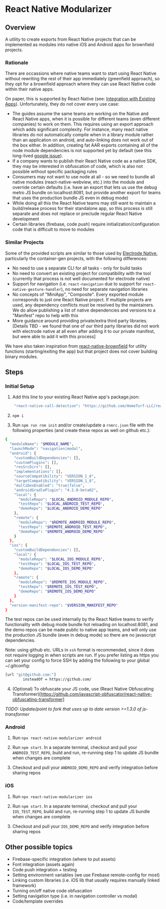 # React Native Modularizer

## Overview

A utility to create exports from React Native projects that can be implemented as modules into native iOS and Android apps for brownfield projects.

### Rationale

There are occassions where native teams want to start using React Native without rewriting the rest of their app immediately (greenfield approach), so they opt for a brownfield approach where they can use React Native code within their native apps.

On paper, this is supported by React Native (see: [Integration with Existing Apps](https://reactnative.dev/docs/integration-with-existing-apps)). Unfortunately, they do not cover every use case:

- The guides assume the same teams are working on the Native and React Native apps, when it is possible for different teams (even different companies) to work on them. This requires using an export approach which adds significant complexity. For instance, many react native libraries do not automatically compile when in a library module rather than an application on android, and auto-linking does not work out of the box either. In addition, creating fat AAR exports containing all of the node module dependencies is not supported yet by default (see this long-lived [google issue](https://issuetracker.google.com/issues/62121508)).
- If a company wants to publish their React Native code as a native SDK, they may be interested in obfuscation of code, which is also not possible without specific packaging rules
- Consumers may not want to use node at all - so we need to bundle all native modules (react-native-webview, etc.) into the module and override certain defaults (i.e. have an export that lets us use the debug metro JS bundle on localhost:8081, but provide another export for teams that uses the production bundle JS even in debug mode)
- While doing all this the React Native teams may still want to maintain a build/release process for their standalone app, so this process is still separate and does not replace or preclude regular React Native development
- Certain libraries (firebase, code push) require initialization/configuration code that is difficult to move to modules

### Similar Projects

Some of the provided scripts are similar to those used by [Electrode Native](https://native.electrode.io/), particularly the container-gen projects, with the following differences:

- No need to use a separate CLI for all tasks - only for build tasks
- No need to convert an existing project for compatibility with the tool (currently that process is not well documented for electrode native)
- Support for navigation (i.e. `react-navigation` due to support for `react-native-gesture-handler`), no need for separate navigation libraries
- No concepts of "MiniApp", "Composite". Every exported module corresponds to just one React Native project. If multiple projects are used, any dependency conflicts must be resolved by the maintainers. We do allow publishing a list of native dependencies and versions to a "Manifest" repo to help with this
- More guidance around providing private/extra third party libraries. [Details TBD - we found that one of our third party libraries did not work with electrode native at all even after adding it to our private manifest, but were able to add it with this process]

We have also taken inspiration from [react-native-brownfield](https://github.com/callstack/react-native-brownfield) for utility functions (starting/exiting the app) but that project does not cover building binary modules.

## Steps

### Initial Setup

1. Add this line to your existing React Native app's package.json:
```.sh
    "react-native-call-detection": "https://github.com/HomeTurf-LLC/react-native-modularizer.git",
```

2. `npm i`

3. Run `npm run rnm init` and/or create/update a `rnmrc.json` file with the following properties (and create these repos as well on github etc.):

```.sh
{
  "moduleName": "$MODULE_NAME",
  "launchMode": "navigation|modal",
  "android": {
    "customBuildDependencies": [],
    "customPlugins": [],
    "resSrcDirs": [],
    "implementations": [],
    "sourceCompatibility": "VERSION_1_8",
    "targetCompatibility": "VERSION_1_8",
    "multiDexEnabled": "true|false",
    "androidGradlePlugin": "4.2.0-beta02",
    "local": {
      "moduleRepo": "$LOCAL_ANDROID_MODULE_REPO",
      "testRepo": "$LOCAL_ANDROID_TEST_REPO",
      "demoRepo": "$LOCAL_ANDROID_DEMO_REPO"
    },
    "remote": {
      "moduleRepo": "$REMOTE_ANDROID_MODULE_REPO",
      "testRepo": "$REMOTE_ANDROID_TEST_REPO",
      "demoRepo": "$REMOTE_ANDROID_DEMO_REPO"
    }
  },
  "ios": {
    "customBuildDependencies": [],
    "local": {
      "moduleRepo": "$LOCAL_IOS_MODULE_REPO",
      "testRepo": "$LOCAL_IOS_TEST_REPO",
      "demoRepo": "$LOCAL_IOS_DEMO_REPO"
    },
    "remote": {
      "moduleRepo": "$REMOTE_IOS_MODULE_REPO",
      "testRepo": "$REMOTE_IOS_TEST_REPO",
      "demoRepo": "$REMOTE_IOS_DEMO_REPO"
    }
  },
  "version-manifest-repo": "$VERSION_MANIFEST_REPO"
}
```

The test repos can be used internally by the React Native teams to verify functionality with debug mode bundle hot reloading on localhost:8081, and the demo repos can be made public to native app teams, and will only use the production JS bundle (even in debug mode) so there are no javascript dependencies.

Note: using github etc. URLs in `ssh` format is recommended, since it does not require logging in when scripts are run. If you prefer listing as https you can set your config to force SSH by adding the following to your global ~/.gitconfig:

```.sh
[url "git@github.com:"]
        insteadOf = https://github.com/
```

4. (Optional) To obfuscate your JS code, use (React Native Obfuscating Transformer)[https://github.com/javascript-obfuscator/react-native-obfuscating-transformer]

_TODO: Update/point to fork that uses up to date version >=1.3.0 of js-transformer_

### Android

1. Run `npx react-native-modularizer android`

2. Run `npm start`. In a separate terminal, checkout and pull your `ANDROID_TEST_REPO`, build and run, re-running step 1 to update JS bundle when changes are complete

3. Checkout and pull your `ANDROID_DEMO_REPO` and verify integration before sharing repos

### iOS

1. Run `npx react-native-modularizer ios`

2. Run `npm start`. In a separate terminal, checkout and pull your `IOS_TEST_REPO`, build and run, re-running step 1 to update JS bundle when changes are complete

3. Checkout and pull your `IOS_DEMO_REPO` and verify integration before sharing repos

## Other possible topics

- Firebase-specific integration (where to put assets)
- Font integration (assets again)
- Code push integration + testing
- Setting environment variables (we use Firebase remote-config for most)
- Linking custom libraries (i.e. iOS lib that usually requires manually linked framework)
- Turning on/off native code obfuscation
- Setting navigation type (i.e. in navigation controller vs modal)
- Code/template overrides
